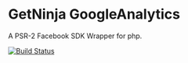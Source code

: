 # GetNinja GoogleAnalytics

A PSR-2 Facebook SDK Wrapper for php.

[![Build Status](https://travis-ci.org/dryhopped/Facebook.png?branch=master)](https://travis-ci.org/dryhopped/Facebook)
